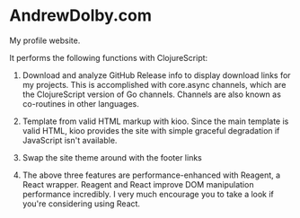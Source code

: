# AndrewDolby.com

My profile website.

It performs the following functions with ClojureScript:

1. Download and analyze GitHub Release info to display download links for my projects. This is accomplished with core.async channels, which are the ClojureScript version of Go channels. Channels are also known as co-routines in other languages.

2. Template from valid HTML markup with kioo. Since the main template is valid HTML, kioo provides the site with simple graceful degradation if JavaScript isn't available.

3. Swap the site theme around with the footer links

4. The above three features are performance-enhanced with Reagent, a React wrapper. Reagent and React improve DOM manipulation performance incredibly. I very much encourage you to take a look if you're considering using React.
